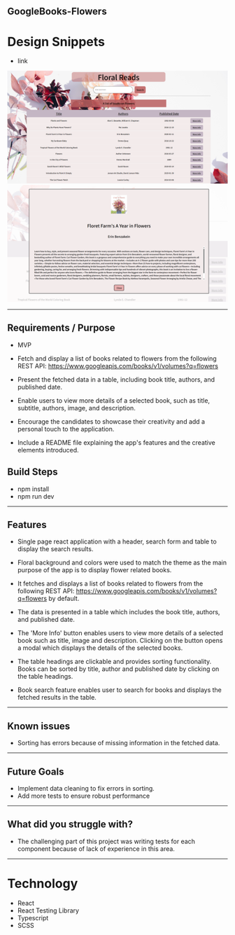 ## GoogleBooks-Flowers

# Design Snippets

- link

![Main Page](assets/MainPage.png)
![Book Details Modal](assets/BookDetailsModal.png)

---

## Requirements / Purpose

- MVP

- Fetch and display a list of books related to flowers from the following REST API: https://www.googleapis.com/books/v1/volumes?q=flowers
- Present the fetched data in a table, including book title, authors, and published date.
- Enable users to view more details of a selected book, such as title, subtitle, authors, image, and description.
- Encourage the candidates to showcase their creativity and add a personal touch to the application.
- Include a README file explaining the app's features and the creative elements introduced.

## Build Steps

- npm install
- npm run dev

---

## Features

- Single page react application with a header, search form and table to display the search results.

- Floral background and colors were used to match the theme as the main purpose of the app is to display flower related books.

- It fetches and displays a list of books related to flowers from the following REST API: https://www.googleapis.com/books/v1/volumes?q=flowers by default.

- The data is presented in a table which includes the book title, authors, and published date.

- The 'More Info' button enables users to view more details of a selected book such as title, image and description. Clicking on the button opens a modal which displays the details of the selected books.

- The table headings are clickable and provides sorting functionality. Books can be sorted by title, author and published date by clicking on the table headings.

- Book search feature enables user to search for books and displays the fetched results in the table.

---

## Known issues

- Sorting has errors because of missing information in the fetched data.

---

## Future Goals

- Implement data cleaning to fix errors in sorting.
- Add more tests to ensure robust performance

---

## What did you struggle with?

- The challenging part of this project was writing tests for each component because of lack of experience in this area.

---

# Technology

- React
- React Testing Library
- Typescript
- SCSS

